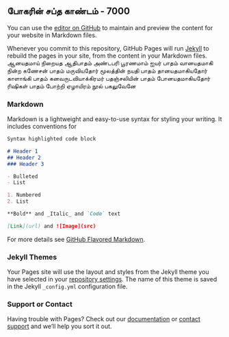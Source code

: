 ## போகரின் சப்த காண்டம் - 7000

You can use the [editor on GitHub](https://github.com/saraindia/saraindia.gihub.io/edit/gh-pages/index.md) to maintain and preview the content for your website in Markdown files.

Whenever you commit to this repository, GitHub Pages will run [Jekyll](https://jekyllrb.com/) to rebuild the pages in your site, from the content in your Markdown files.
ஆனயதமாய் நிறையத ஆதிபாதம் அண்டபரி பூரணமாம் ஐயர் பாதம்
வானயதமாகி நின்ற கணேசன் பாதம் மருவியதோர் மூலத்தின் நயதி பாதம் 
தானயதமாகியதோர் காளாங்கி பாதம் கனவருடவியாக்கிரமர் பதஞ்சலியின் பாதம் 
போனயதமாகியதோர் ரிஷிகள் பாதம் போற்றி ஏழாயிரம் நூல் பகலுவேனே

### Markdown

Markdown is a lightweight and easy-to-use syntax for styling your writing. It includes conventions for

```markdown
Syntax highlighted code block

# Header 1
## Header 2
### Header 3

- Bulleted
- List

1. Numbered
2. List

**Bold** and _Italic_ and `Code` text

[Link](url) and ![Image](src)
```

For more details see [GitHub Flavored Markdown](https://guides.github.com/features/mastering-markdown/).

### Jekyll Themes

Your Pages site will use the layout and styles from the Jekyll theme you have selected in your [repository settings](https://github.com/saraindia/saraindia.gihub.io/settings). The name of this theme is saved in the Jekyll `_config.yml` configuration file.

### Support or Contact

Having trouble with Pages? Check out our [documentation](https://docs.github.com/categories/github-pages-basics/) or [contact support](https://github.com/contact) and we’ll help you sort it out.
